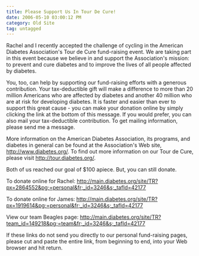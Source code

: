```yaml
---
title: Please Support Us In Tour De Cure!
date: 2006-05-10 03:00:12 PM
category: Old Site
tag: untagged
---
```


Rachel and I recently accepted the challenge of cycling in the American Diabetes Association's Tour de Cure fund-raising event. We are taking part in this event because we believe in and support the Association's mission: to prevent and cure diabetes and to improve the lives of all people affected by diabetes.

You, too, can help by supporting our fund-raising efforts with a generous contribution. Your tax-deductible gift will make a difference to more than 20 million Americans who are affected by diabetes and another 40 million who are at risk for developing diabetes. It is faster and easier than ever to support this great cause - you can make your donation online by simply clicking the link at the bottom of this message. If you would prefer, you can also mail your tax-deductible contribution. To get mailing information, please send me a message.

More information on the American Diabetes Association, its programs, and diabetes in general can be found at the Association's Web site, http://www.diabetes.org/. To find out more information on our Tour de Cure, please visit http://tour.diabetes.org/.

Both of us reached our goal of $100 apiece. But, you can still donate.

To donate online for Rachel: http://main.diabetes.org/site/TR?px=2864552&pg;=personal&fr;_id=3246&s;_tafId=42177

To donate online for James: http://main.diabetes.org/site/TR?px=1919614&pg;=personal&fr;_id=3246&s;_tafId=42177

View our team Beagles page: http://main.diabetes.org/site/TR?team_id=149218&pg;=team&fr;_id=3246&s;_tafId=42177

If these links do not send you directly to our personal fund-raising pages, please cut and paste the entire link, from beginning to end, into your Web browser and hit return.
